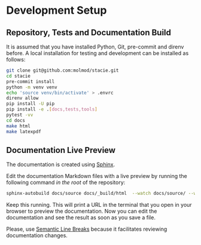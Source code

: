 # Development Setup

## Repository, Tests and Documentation Build

It is assumed that you have installed Python, Git, pre-commit and direnv before.
A local installation for testing and development can be installed as follows:

```bash
git clone git@github.com:molmod/stacie.git
cd stacie
pre-commit install
python -m venv venv
echo 'source venv/bin/activate' > .envrc
direnv allow
pip install -U pip
pip install -e .[docs,tests,tools]
pytest -vv
cd docs
make html
make latexpdf
```

## Documentation Live Preview

The documentation is created using [Sphinx](https://www.sphinx-doc.org/).

Edit the documentation Markdown files with a live preview by running the following command *in the root* of the repository:

```bash
sphinx-autobuild docs/source docs/_build/html  --watch docs/source/ --watch src/stacie/
```

Keep this running.
This will print a URL in the terminal that you open in your browser to preview the documentation.
Now you can edit the documentation and see the result as soon as you save a file.

Please, use [Semantic Line Breaks](https://sembr.org/)
because it facilitates reviewing documentation changes.
